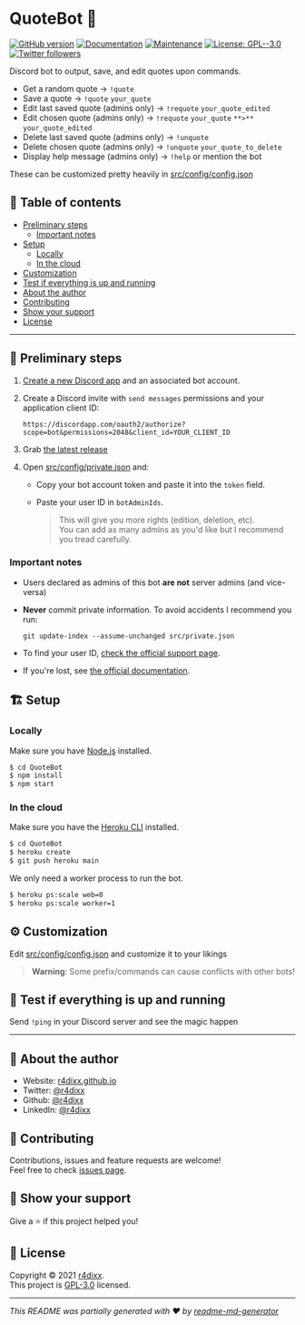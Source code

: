 # QuoteBot 🤖

[![GitHub version](https://badge.fury.io/gh/r4dixx%2FQuotebot.svg)](https://github.com/r4dixx/QuoteBot/releases/latest)
[![Documentation](https://img.shields.io/badge/documentation-yes-brightgreen.svg)](https://github.com/r4dixx/QuoteBot#readme)
[![Maintenance](https://img.shields.io/badge/Maintained%3F-yes-green.svg)](https://github.com/r4dixx/QuoteBot/graphs/commit-activity)
[![License: GPL--3.0](https://img.shields.io/github/license/r4dixx/quotebot)](https://github.com/r4dixx/QuoteBot/blob/master/LICENSE)
[![Twitter followers](https://img.shields.io/twitter/follow/r4dixx.svg?style=social)](https://twitter.com/r4dixx)

Discord bot to output, save, and edit quotes upon commands.

- Get a random quote → `!quote`
- Save a quote → `!quote` `your_quote`
- Edit last saved quote (admins only) → `!requote` `your_quote_edited`
- Edit chosen quote (admins only) → `!requote` `your_quote` `**>**` `your_quote_edited`
- Delete last saved quote (admins only) → `!unquote`
- Delete chosen quote (admins only) → `!unquote` `your_quote_to_delete`
- Display help message (admins only) → `!help` or mention the bot

These can be customized pretty heavily in [src/config/config.json](src/config/config.json)

## 📖 Table of contents

- [Preliminary steps](#-preliminary-steps)
   - [Important notes](#important-notes)
- [Setup](#-setup)
   - [Locally](#locally)
   - [In the cloud](#in-the-cloud)
- [Customization](#%EF%B8%8F-customization)
- [Test if everything is up and running](#-test-if-everything-is-up-and-running)
- [About the author](#-about-the-author)
- [Contributing](#-contributing)
- [Show your support](#-show-your-support)
- [License](#-license)

***

## 🏁 Preliminary steps

1. [Create a new Discord app](https://discordapp.com/developers/applications/me) and an associated bot account.

2. Create a Discord invite with `send messages` permissions and your application client ID:

   `https://discordapp.com/oauth2/authorize?scope=bot&permissions=2048&client_id=YOUR_CLIENT_ID`

2. Grab [the latest release](https://github.com/r4dixx/QuoteBot/releases)

3. Open [src/config/private.json](src/config/private.json) and:

    - Copy your bot account token and paste it into the `token` field.

    - Paste your user ID in `botAdminIds`. 

      > This will give you more rights (edition, deletion, etc).  
      You can add as many admins as you'd like but I recommend you tread carefully.

### Important notes

- Users declared as admins of this bot **are not** server admins (and vice-versa)
- **Never** commit private information. To avoid accidents I recommend you run:
   
   `git update-index --assume-unchanged src/private.json`
   
- To find your user ID, [check the official support page](https://support.discordapp.com/hc/articles/206346498).  
- If you're lost, see [the official documentation](https://discordjs.guide).

## 🏗 Setup

### Locally

Make sure you have [Node.js](http://nodejs.org/) installed.

```sh
$ cd QuoteBot
$ npm install
$ npm start
```

### In the cloud

Make sure you have the [Heroku CLI](https://cli.heroku.com/) installed.

```sh
$ cd QuoteBot
$ heroku create
$ git push heroku main
```

We only need a worker process to run the bot.

```sh
$ heroku ps:scale web=0
$ heroku ps:scale worker=1
```

## ⚙️ Customization

Edit [src/config/config.json](src/config/config.json) and customize it to your likings

> **Warning**: Some prefix/commands can cause conflicts with other bots!

## 🧪 Test if everything is up and running

Send `!ping` in your Discord server and see the magic happen

***

## 👤 About the author

* Website: [r4dixx.github.io](https://r4dixx.github.io/)
* Twitter: [@r4dixx](https://twitter.com/r4dixx)
* Github: [@r4dixx](https://github.com/r4dixx)
* LinkedIn: [@r4dixx](https://linkedin.com/in/r4dixx)

## 🤝 Contributing

Contributions, issues and feature requests are welcome!<br />Feel free to check [issues page](https://github.com/r4dixx/QuoteBot/issues).

## 🤗 Show your support

Give a ⭐️ if this project helped you!

## 📝 License

Copyright © 2021 [r4dixx](https://github.com/r4dixx).<br />
This project is [GPL-3.0](https://github.com/r4dixx/QuoteBot/blob/master/LICENSE) licensed.

***

_This README was partially generated with ❤️ by [readme-md-generator](https://github.com/kefranabg/readme-md-generator)_
